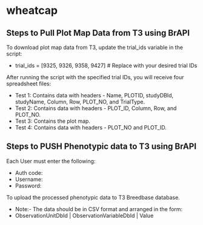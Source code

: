 # wheatcap

## Steps to Pull Plot Map Data from T3 using BrAPI

To download plot map data from T3, update the trial_ids variable in the script:
- trial_ids = [9325, 9326, 9358, 9427]  # Replace with your desired trial IDs



After running the script with the specified trial IDs, you will receive four spreadsheet files:

- Test 1: Contains data with headers - Name, PLOTID, studyDBId, studyName, Column, Row, PLOT_NO, and TrialType.
- Test 2: Contains data with headers - PLOT_ID, Column, Row, and PLOT_NO.
- Test 3: Contains the plot map.
- Test 4: Contains data with headers - PLOT_NO and PLOT_ID.


## Steps to PUSH Phenotypic data to T3 using BrAPI

Each User must enter the following:
- Auth code:
- Username:
- Password:

To upload the processed phenotypic data to T3 Breedbase database. 
- Note:- The data should be in CSV format and arranged in the form:
- ObservationUnitDbId | ObservationVariableDbId | Value

